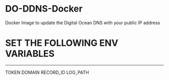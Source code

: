 # DO-DDNS-Docker
Docker Image to update the Digital Ocean DNS with your public IP address


# SET THE FOLLOWING ENV VARIABLES 
---
TOKEN
DOMAIN
RECORD_ID
LOG_PATH

